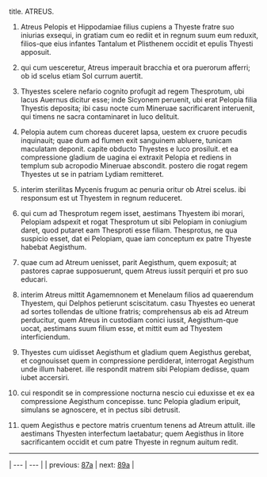 title. ATREUS.



1. Atreus Pelopis et Hippodamiae filius cupiens a Thyeste fratre suo iniurias exsequi, in gratiam cum eo rediit et in regnum suum eum reduxit, filios-que eius infantes Tantalum et Plisthenem occidit et epulis Thyesti apposuit.



2. qui cum uesceretur, Atreus imperauit bracchia et ora puerorum afferri; ob id scelus etiam Sol currum auertit.



3. Thyestes scelere nefario cognito profugit ad regem Thesprotum, ubi lacus Auernus dicitur esse; inde Sicyonem peruenit, ubi erat Pelopia filia Thyestis deposita; ibi casu nocte cum Mineruae sacrificarent interuenit, qui timens ne sacra contaminaret in luco delituit.



4. Pelopia autem cum choreas duceret lapsa, uestem ex cruore pecudis inquinauit; quae dum ad flumen exit sanguinem abluere, tunicam maculatam deponit. capite obducto Thyestes e luco prosiluit. et ea compressione gladium de uagina ei extraxit Pelopia et rediens in templum sub acropodio Mineruae abscondit. postero die rogat regem Thyestes ut se in patriam Lydiam remitteret.



5. interim sterilitas Mycenis frugum ac penuria oritur ob Atrei scelus. ibi responsum est ut Thyestem in regnum reduceret.



6. qui cum ad Thesprotum regem isset, aestimans Thyestem ibi morari, Pelopiam adspexit et rogat Thesprotum ut sibi Pelopiam in coniugium daret, quod putaret eam Thesproti esse filiam. Thesprotus, ne qua suspicio esset, dat ei Pelopiam, quae iam conceptum ex patre Thyeste habebat Aegisthum.



7. quae cum ad Atreum uenisset, parit Aegisthum, quem exposuit; at pastores caprae supposuerunt, quem Atreus iussit perquiri et pro suo educari.



8. interim Atreus mittit Agamemnonem et Menelaum filios ad quaerendum Thyestem, qui Delphos petierunt sciscitatum. casu Thyestes eo uenerat ad sortes tollendas de ultione fratris; comprehensus ab eis ad Atreum perducitur, quem Atreus in custodiam conici iussit, Aegisthum-que uocat, aestimans suum filium esse, et mittit eum ad Thyestem interficiendum.



9. Thyestes cum uidisset Aegisthum et gladium quem Aegisthus gerebat, et cognouisset quem in compressione perdiderat, interrogat Aegisthum unde illum haberet. ille respondit matrem sibi Pelopiam dedisse, quam iubet accersiri.



10. cui respondit se in compressione nocturna nescio cui eduxisse et ex ea compressione Aegisthum concepisse. tunc Pelopia gladium eripuit, simulans se agnoscere, et in pectus sibi detrusit.



11. quem Aegisthus e pectore matris cruentum tenens ad Atreum attulit. ille aestimans Thyesten interfectum laetabatur; quem Aegisthus in litore sacrificantem occidit et cum patre Thyeste in regnum auitum redit.



---

| --- | --- |
| previous: [87a](../87a/) | next: [89a](../89a/) |